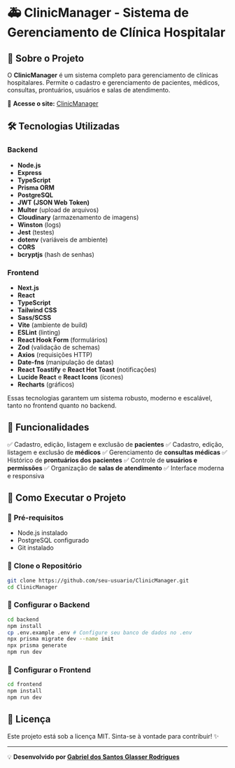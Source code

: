 # 🚑 ClinicManager - Sistema de Gerenciamento de Clínica Hospitalar

## 📖 Sobre o Projeto
O **ClinicManager** é um sistema completo para gerenciamento de clínicas hospitalares. Permite o cadastro e gerenciamento de pacientes, médicos, consultas, prontuários, usuários e salas de atendimento.

🔗 **Acesse o site:** [ClinicManager](https://clinic-manager-psi.vercel.app/)

## 🛠 Tecnologias Utilizadas
### Backend
- **Node.js**
- **Express**
- **TypeScript**
- **Prisma ORM**
- **PostgreSQL**
- **JWT (JSON Web Token)**
- **Multer** (upload de arquivos)
- **Cloudinary** (armazenamento de imagens)
- **Winston** (logs)
- **Jest** (testes)
- **dotenv** (variáveis de ambiente)
- **CORS**
- **bcryptjs** (hash de senhas)

### Frontend
- **Next.js**
- **React**
- **TypeScript**
- **Tailwind CSS**
- **Sass/SCSS**
- **Vite** (ambiente de build)
- **ESLint** (linting)
- **React Hook Form** (formulários)
- **Zod** (validação de schemas)
- **Axios** (requisições HTTP)
- **Date-fns** (manipulação de datas)
- **React Toastify** e **React Hot Toast** (notificações)
- **Lucide React** e **React Icons** (ícones)
- **Recharts** (gráficos)

Essas tecnologias garantem um sistema robusto, moderno e escalável, tanto no frontend quanto no backend.

## 📌 Funcionalidades
✅ Cadastro, edição, listagem e exclusão de **pacientes**
✅ Cadastro, edição, listagem e exclusão de **médicos**
✅ Gerenciamento de **consultas médicas**
✅ Histórico de **prontuários dos pacientes**
✅ Controle de **usuários e permissões**
✅ Organização de **salas de atendimento**
✅ Interface moderna e responsiva

## 🚀 Como Executar o Projeto

### 🔹 **Pré-requisitos**
- Node.js instalado
- PostgreSQL configurado
- Git instalado

### 🔹 **Clone o Repositório**
```sh
git clone https://github.com/seu-usuario/ClinicManager.git
cd ClinicManager
```

### 🔹 **Configurar o Backend**
```sh
cd backend
npm install
cp .env.example .env # Configure seu banco de dados no .env
npx prisma migrate dev --name init
npx prisma generate
npm run dev
```

### 🔹 **Configurar o Frontend**
```sh
cd frontend
npm install
npm run dev
```


## 📝 Licença
Este projeto está sob a licença MIT. Sinta-se à vontade para contribuir! ✨

---

💡 **Desenvolvido por [Gabriel dos Santos Glasser Rodrigues](https://github.com/gabrielglasser)**
